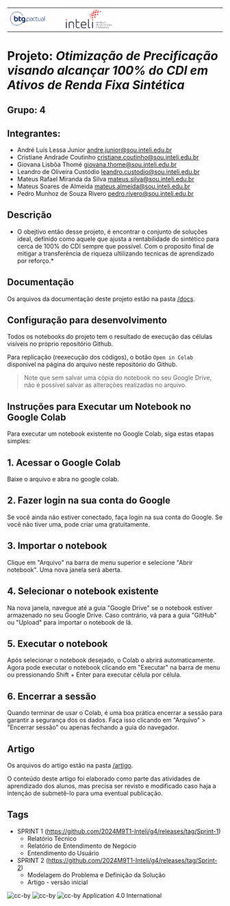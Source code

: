 <table>
<tr>
<td>
<a href= "https://www.btgpactual.com/"><img src="./artefatos/img/Btg-logo-blue.png" alt="BTG Pactual" border="0" width="70%"></a>
</td>
<td><a href= "https://www.inteli.edu.br/"><img src="./artefatos/img/logo-inteli.png" alt="Inteli - Instituto de Tecnologia e Liderança" border="0" width="30%"></a>
</td>
</tr>
</table>

# Projeto: *Otimização de Precificação visando alcançar 100% do CDI em Ativos de Renda Fixa Sintética*

## Grupo: 4

## Integrantes:

* André Luís Lessa Junior <andre.junior@sou.inteli.edu.br>
* Cristiane Andrade Coutinho <cristiane.coutinho@sou.inteli.edu.br>
* Giovana Lisbôa Thomé <giovana.thome@sou.inteli.edu.br>
* Leandro de Oliveira Custódio <leandro.custodio@sou.inteli.edu.br>
* Mateus Rafael Miranda da Silva <mateus.silva@sou.inteli.edu.br>
* Mateus Soares de Almeida <mateus.almeida@sou.inteli.edu.br>
* Pedro Munhoz de Souza Rivero <pedro.rivero@sou.inteli.edu.br>

## Descrição

* O obejtivo então desse projeto, é encontrar o conjunto de soluções ideal, definido como aquele que ajusta a rentabilidade do sintético para cerca de 100% do CDI sempre que possível. Com o proposito final de mitigar a transferência de riqueza ultilizando tecnicas de aprendizado por reforço.*

## Documentação

Os arquivos da documentação deste projeto estão na pasta [/docs](/docs).

## Configuração para desenvolvimento
Todos os notebooks do projeto tem o resultado de execução das células visíveis no próprio repositório Github.

Para replicação (reexecução dos códigos), o botão `Open in Colab` disponível na página do arquivo neste repositório do Github.
> Note que sem salvar uma cópia do notebook no seu Google Drive, não é possível salvar as alterações realizadas no arquivo.

## Instruções para Executar um Notebook no Google Colab

Para executar um notebook existente no Google Colab, siga estas etapas simples:

## 1. Acessar o Google Colab

Baixe o arquivo e abra no google colab.

## 2. Fazer login na sua conta do Google

Se você ainda não estiver conectado, faça login na sua conta do Google. Se você não tiver uma, pode criar uma gratuitamente.

## 3. Importar o notebook

Clique em "Arquivo" na barra de menu superior e selecione "Abrir notebook". Uma nova janela será aberta.

## 4. Selecionar o notebook existente

Na nova janela, navegue até a guia "Google Drive" se o notebook estiver armazenado no seu Google Drive. Caso contrário, vá para a guia "GitHub" ou "Upload" para importar o notebook de lá.

## 5. Executar o notebook

Após selecionar o notebook desejado, o Colab o abrirá automaticamente. Agora pode executar o notebook clicando em "Executar" na barra de menu ou pressionando Shift + Enter para executar célula por célula.

## 6. Encerrar a sessão

Quando terminar de usar o Colab, é uma boa prática encerrar a sessão para garantir a segurança dos os dados. Faça isso clicando em "Arquivo" > "Encerrar sessão" ou apenas fechando a guia do navegador.

## Artigo

Os arquivos do artigo estão na pasta [/artigo](/artigo). 

O conteúdo deste artigo foi elaborado como parte das atividades de aprendizado dos alunos, mas precisa ser revisto e modificado caso haja a intenção de submetê-lo para uma eventual publicação.

## Tags
- SPRINT 1 (https://github.com/2024M9T1-Inteli/g4/releases/tag/Sprint-1)
  - Relatório Técnico
  - Relatório de Entendimento de Negócio
  - Entendimento do Usuário
- SPRINT 2 (https://github.com/2024M9T1-Inteli/g4/releases/tag/Sprint-2)
  - Modelagem do Problema e Definição da Solução
  - Artigo - versão inicial
  
![cc-by](https://creativecommons.org/wp-content/themes/vocabulary-theme/vocabulary/svg/cc/icons/cc-icons.svg#cc-by)
![cc-by](https://creativecommons.org/wp-content/themes/vocabulary-theme/vocabulary/svg/cc/icons/cc-icons.svg#cc-logo)
![cc-by](https://creativecommons.org/licenses/by/4.0/?ref=chooser-v1)
  Application 4.0 International
